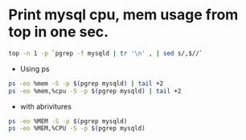 # Print mysql cpu, mem usage from top in one sec.
```bash
top -n 1 -p `pgrep -f mysqld | tr '\n' , | sed s/,$//`
```
- Using ps

```bash
ps -eo %mem -S -p $(pgrep mysqld) | tail +2
ps -eo %mem,%cpu -S -p $(pgrep mysqld) | tail +2
```
- with abrivitures
```bash
ps -eo %MEM -S -p $(pgrep mysqld)
ps -eo %MEM,%CPU -S -p $(pgrep mysqld)
```

